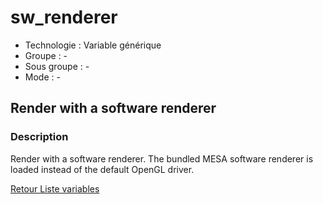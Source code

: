 # sw_renderer

* Technologie : Variable générique
* Groupe : -
* Sous groupe : -
* Mode : -

## Render with a software renderer

### Description

Render with a software renderer. The bundled MESA software renderer is loaded instead of the default OpenGL driver.

[Retour Liste variables](variable_list.md)